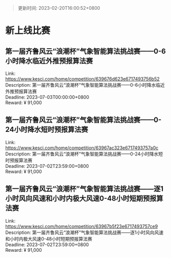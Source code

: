 > 更新时间: 2023-02-20T16:00:52+0800 

# 新上线比赛


## 第一届齐鲁风云“浪潮杯”气象智能算法挑战赛——0-6小时降水临近外推预报算法赛
Link: https://www.kesci.com/home/competition/639676d623e6717493756b52  
Description: 第一届齐鲁风云“浪潮杯”气象智能算法挑战赛——0-6小时降水临近外推预报算法赛  
Deadline: 2023-07-03T00:00:00+0800  
Reward: ¥ 91,000  

## 第一届齐鲁风云“浪潮杯”气象智能算法挑战赛——0-24小时降水短时预报算法赛
Link: https://www.kesci.com/home/competition/63967ac323e6717493757a0c  
Description: 第一届齐鲁风云“浪潮杯”气象智能算法挑战赛——0-24小时降水短时预报算法赛  
Deadline: 2023-07-02T23:59:00+0800  
Reward: ¥ 91,000  

## 第一届齐鲁风云“浪潮杯”气象智能算法挑战赛——逐1小时风向风速和小时内极大风速0-48小时短期预报算法赛
Link: https://www.kesci.com/home/competition/63967b5f23e6717493757ce9  
Description: 第一届齐鲁风云“浪潮杯”气象智能算法挑战赛——逐1小时风向风速和小时内极大风速0-48小时短期预报算法赛  
Deadline: 2023-07-02T23:59:00+0800  
Reward: ¥ 91,000  

